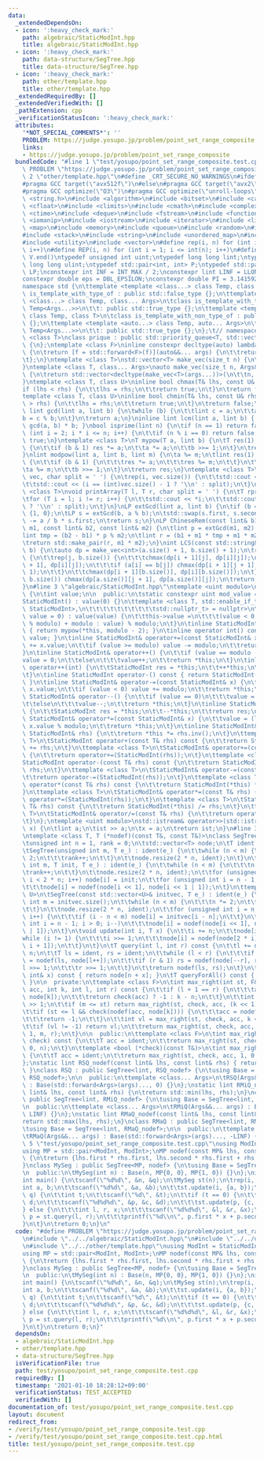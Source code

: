 ```yaml
---
data:
  _extendedDependsOn:
  - icon: ':heavy_check_mark:'
    path: algebraic/StaticModInt.hpp
    title: algebraic/StaticModInt.hpp
  - icon: ':heavy_check_mark:'
    path: data-structure/SegTree.hpp
    title: data-structure/SegTree.hpp
  - icon: ':heavy_check_mark:'
    path: other/template.hpp
    title: other/template.hpp
  _extendedRequiredBy: []
  _extendedVerifiedWith: []
  _pathExtension: cpp
  _verificationStatusIcon: ':heavy_check_mark:'
  attributes:
    '*NOT_SPECIAL_COMMENTS*': ''
    PROBLEM: https://judge.yosupo.jp/problem/point_set_range_composite
    links:
    - https://judge.yosupo.jp/problem/point_set_range_composite
  bundledCode: "#line 1 \"test/yosupo/point_set_range_composite.test.cpp\"\n#define\
    \ PROBLEM \"https://judge.yosupo.jp/problem/point_set_range_composite\"\n#line\
    \ 2 \"other/template.hpp\"\n#define _CRT_SECURE_NO_WARNINGS\n#ifdef ONLINE_JUDGE\n\
    #pragma GCC target(\"avx512f\")\n#else\n#pragma GCC target(\"avx2\")\n#endif\n\
    #pragma GCC optimize(\"O3\")\n#pragma GCC optimize(\"unroll-loops\")\n#include\
    \ <string.h>\n#include <algorithm>\n#include <bitset>\n#include <cassert>\n#include\
    \ <cfloat>\n#include <climits>\n#include <cmath>\n#include <complex>\n#include\
    \ <ctime>\n#include <deque>\n#include <fstream>\n#include <functional>\n#include\
    \ <iomanip>\n#include <iostream>\n#include <iterator>\n#include <list>\n#include\
    \ <map>\n#include <memory>\n#include <queue>\n#include <random>\n#include <set>\n\
    #include <stack>\n#include <string>\n#include <unordered_map>\n#include <unordered_set>\n\
    #include <utility>\n#include <vector>\n#define rep(i, n) for (int i = 0; i < int(n);\
    \ i++)\n#define REP(i, n) for (int i = 1; i <= int(n); i++)\n#define all(V) V.begin(),\
    \ V.end()\ntypedef unsigned int uint;\ntypedef long long lint;\ntypedef unsigned\
    \ long long ulint;\ntypedef std::pair<int, int> P;\ntypedef std::pair<lint, lint>\
    \ LP;\nconstexpr int INF = INT_MAX / 2;\nconstexpr lint LINF = LLONG_MAX / 2;\n\
    constexpr double eps = DBL_EPSILON;\nconstexpr double PI = 3.141592653589793238462643383279;\n\
    namespace std {\n\ttemplate <template <class...> class Temp, class T>\n\tclass\
    \ is_template_with_type_of : public std::false_type {};\n\ttemplate <template\
    \ <class...> class Temp, class... Args>\n\tclass is_template_with_type_of<Temp,\
    \ Temp<Args...>>\n\t\t: public std::true_type {};\n\ttemplate <template <auto...>\
    \ class Temp, class T>\n\tclass is_template_with_non_type_of : public std::false_type\
    \ {};\n\ttemplate <template <auto...> class Temp, auto... Args>\n\tclass is_template_with_non_type_of<Temp,\
    \ Temp<Args...>>\n\t\t: public std::true_type {};\n};\t// namespace std\ntemplate\
    \ <class T>\nclass prique : public std::priority_queue<T, std::vector<T>, std::greater<T>>\
    \ {\n};\ntemplate <class F>\ninline constexpr decltype(auto) lambda_fix(F&& f)\
    \ {\n\treturn [f = std::forward<F>(f)](auto&&... args) {\n\t\treturn f(f, std::forward<decltype(args)>(args)...);\n\
    \t};\n}\ntemplate <class T>\nstd::vector<T> make_vec(size_t n) {\n\treturn std::vector<T>(n);\n\
    }\ntemplate <class T, class... Args>\nauto make_vec(size_t n, Args&&... args)\
    \ {\n\treturn std::vector<decltype(make_vec<T>(args...))>(\n\t\tn, make_vec<T>(std::forward<Args>(args)...));\n\
    }\ntemplate <class T, class U>\ninline bool chmax(T& lhs, const U& rhs) {\n\t\
    if (lhs < rhs) {\n\t\tlhs = rhs;\n\t\treturn true;\n\t}\n\treturn false;\n}\n\
    template <class T, class U>\ninline bool chmin(T& lhs, const U& rhs) {\n\tif (lhs\
    \ > rhs) {\n\t\tlhs = rhs;\n\t\treturn true;\n\t}\n\treturn false;\n}\ninline\
    \ lint gcd(lint a, lint b) {\n\twhile (b) {\n\t\tlint c = a;\n\t\ta = b;\n\t\t\
    b = c % b;\n\t}\n\treturn a;\n}\ninline lint lcm(lint a, lint b) { return a /\
    \ gcd(a, b) * b; }\nbool isprime(lint n) {\n\tif (n == 1) return false;\n\tfor\
    \ (int i = 2; i * i <= n; i++) {\n\t\tif (n % i == 0) return false;\n\t}\n\treturn\
    \ true;\n}\ntemplate <class T>\nT mypow(T a, lint b) {\n\tT res(1);\n\twhile (b)\
    \ {\n\t\tif (b & 1) res *= a;\n\t\ta *= a;\n\t\tb >>= 1;\n\t}\n\treturn res;\n\
    }\nlint modpow(lint a, lint b, lint m) {\n\ta %= m;\n\tlint res(1);\n\twhile (b)\
    \ {\n\t\tif (b & 1) {\n\t\t\tres *= a;\n\t\t\tres %= m;\n\t\t}\n\t\ta *= a;\n\t\
    \ta %= m;\n\t\tb >>= 1;\n\t}\n\treturn res;\n}\ntemplate <class T>\nvoid printArray(std::vector<T>&\
    \ vec, char split = ' ') {\n\trep(i, vec.size()) {\n\t\tstd::cout << vec[i];\n\
    \t\tstd::cout << (i == (int)vec.size() - 1 ? '\\n' : split);\n\t}\n}\ntemplate\
    \ <class T>\nvoid printArray(T l, T r, char split = ' ') {\n\tT rprev = std::prev(r);\n\
    \tfor (T i = l; i != r; i++) {\n\t\tstd::cout << *i;\n\t\tstd::cout << (i == rprev\
    \ ? '\\n' : split);\n\t}\n}\nLP extGcd(lint a, lint b) {\n\tif (b == 0) return\
    \ {1, 0};\n\tLP s = extGcd(b, a % b);\n\tstd::swap(s.first, s.second);\n\ts.second\
    \ -= a / b * s.first;\n\treturn s;\n}\nLP ChineseRem(const lint& b1, const lint&\
    \ m1, const lint& b2, const lint& m2) {\n\tlint p = extGcd(m1, m2).first;\n\t\
    lint tmp = (b2 - b1) * p % m2;\n\tlint r = (b1 + m1 * tmp + m1 * m2) % (m1 * m2);\n\
    \treturn std::make_pair(r, m1 * m2);\n}\nint LCS(const std::string& a, const std::string&\
    \ b) {\n\tauto dp = make_vec<int>(a.size() + 1, b.size() + 1);\n\trep(i, a.size())\
    \ {\n\t\trep(j, b.size()) {\n\t\t\tchmax(dp[i + 1][j], dp[i][j]);\n\t\t\tchmax(dp[i][j\
    \ + 1], dp[i][j]);\n\t\t\tif (a[i] == b[j]) chmax(dp[i + 1][j + 1], dp[i][j] +\
    \ 1);\n\t\t}\n\t\tchmax(dp[i + 1][b.size()], dp[i][b.size()]);\n\t}\n\trep(j,\
    \ b.size()) chmax(dp[a.size()][j + 1], dp[a.size()][j]);\n\treturn dp[a.size()][b.size()];\n\
    }\n#line 3 \"algebraic/StaticModInt.hpp\"\ntemplate <uint modulo>\nclass StaticModInt\
    \ {\n\tint value;\n\n  public:\n\tstatic constexpr uint mod_value = modulo;\n\t\
    StaticModInt() : value(0) {}\n\ttemplate <class T, std::enable_if_t<!std::is_convertible_v<T,\
    \ StaticModInt>,\n\t\t\t\t\t\t\t\t\t\tstd::nullptr_t> = nullptr>\n\tStaticModInt(T\
    \ value = 0) : value(value) {\n\t\tthis->value =\n\t\t\t(value < 0 ? -(-value\
    \ % modulo) + modulo : value) % modulo;\n\t}\n\tinline StaticModInt inv() const\
    \ { return mypow(*this, modulo - 2); }\n\tinline operator int() const { return\
    \ value; }\n\tinline StaticModInt& operator+=(const StaticModInt& x) {\n\t\tvalue\
    \ += x.value;\n\t\tif (value >= modulo) value -= modulo;\n\t\treturn *this;\n\t\
    }\n\tinline StaticModInt& operator++() {\n\t\tif (value == modulo - 1)\n\t\t\t\
    value = 0;\n\t\telse\n\t\t\tvalue++;\n\t\treturn *this;\n\t}\n\tinline StaticModInt\
    \ operator++(int) {\n\t\tStaticModInt res = *this;\n\t\t++*this;\n\t\treturn res;\n\
    \t}\n\tinline StaticModInt operator-() const { return StaticModInt(0) -= *this;\
    \ }\n\tinline StaticModInt& operator-=(const StaticModInt& x) {\n\t\tvalue -=\
    \ x.value;\n\t\tif (value < 0) value += modulo;\n\t\treturn *this;\n\t}\n\tinline\
    \ StaticModInt& operator--() {\n\t\tif (value == 0)\n\t\t\tvalue = modulo - 1;\n\
    \t\telse\n\t\t\tvalue--;\n\t\treturn *this;\n\t}\n\tinline StaticModInt operator--(int)\
    \ {\n\t\tStaticModInt res = *this;\n\t\t--*this;\n\t\treturn res;\n\t}\n\tinline\
    \ StaticModInt& operator*=(const StaticModInt& x) {\n\t\tvalue = (lint)value *\
    \ x.value % modulo;\n\t\treturn *this;\n\t}\n\tinline StaticModInt& operator/=(const\
    \ StaticModInt& rhs) {\n\t\treturn *this *= rhs.inv();\n\t}\n\ttemplate <class\
    \ T>\n\tStaticModInt operator+(const T& rhs) const {\n\t\treturn StaticModInt(*this)\
    \ += rhs;\n\t}\n\ttemplate <class T>\n\tStaticModInt& operator+=(const T& rhs)\
    \ {\n\t\treturn operator+=(StaticModInt(rhs));\n\t}\n\ttemplate <class T>\n\t\
    StaticModInt operator-(const T& rhs) const {\n\t\treturn StaticModInt(*this) -=\
    \ rhs;\n\t}\n\ttemplate <class T>\n\tStaticModInt& operator-=(const T& rhs) {\n\
    \t\treturn operator-=(StaticModInt(rhs));\n\t}\n\ttemplate <class T>\n\tStaticModInt\
    \ operator*(const T& rhs) const {\n\t\treturn StaticModInt(*this) *= rhs;\n\t\
    }\n\ttemplate <class T>\n\tStaticModInt& operator*=(const T& rhs) {\n\t\treturn\
    \ operator*=(StaticModInt(rhs));\n\t}\n\ttemplate <class T>\n\tStaticModInt operator/(const\
    \ T& rhs) const {\n\t\treturn StaticModInt(*this) /= rhs;\n\t}\n\ttemplate <class\
    \ T>\n\tStaticModInt& operator/=(const T& rhs) {\n\t\treturn operator/=(StaticModInt(rhs));\n\
    \t}\n};\ntemplate <uint modulo>\nstd::istream& operator>>(std::istream& ist, StaticModInt<modulo>&\
    \ x) {\n\tlint a;\n\tist >> a;\n\tx = a;\n\treturn ist;\n}\n#line 3 \"data-structure/SegTree.hpp\"\
    \ntemplate <class T, T (*nodef)(const T&, const T&)>\nclass SegTree {\n  protected:\n\
    \tunsigned int n = 1, rank = 0;\n\tstd::vector<T> node;\n\tT ident;\n\n  public:\n\
    \tSegTree(unsigned int m, T e_) : ident(e_) {\n\t\twhile (n < m) {\n\t\t\tn *=\
    \ 2;\n\t\t\trank++;\n\t\t}\n\t\tnode.resize(2 * n, ident);\n\t}\n\tSegTree(unsigned\
    \ int m, T init, T e_) : ident(e_) {\n\t\twhile (n < m) {\n\t\t\tn *= 2;\n\t\t\
    \trank++;\n\t\t}\n\t\tnode.resize(2 * n, ident);\n\t\tfor (unsigned int i = n;\
    \ i < 2 * n; i++) node[i] = init;\n\t\tfor (unsigned int i = n - 1; i > 0; i--)\n\
    \t\t\tnode[i] = nodef(node[i << 1], node[i << 1 | 1]);\n\t}\n\ttemplate <class\
    \ U>\n\tSegTree(const std::vector<U>& initvec, T e_) : ident(e_) {\n\t\tunsigned\
    \ int m = initvec.size();\n\t\twhile (n < m) {\n\t\t\tn *= 2;\n\t\t\trank++;\n\
    \t\t}\n\t\tnode.resize(2 * n, ident);\n\t\tfor (unsigned int i = n; i < 2 * n;\
    \ i++) {\n\t\t\tif (i - n < m) node[i] = initvec[i - n];\n\t\t}\n\t\tfor (unsigned\
    \ int i = n - 1; i > 0; i--)\n\t\t\tnode[i] = nodef(node[i << 1], node[i << 1\
    \ | 1]);\n\t}\n\tvoid update(int i, T x) {\n\t\ti += n;\n\t\tnode[i] = x;\n\t\t\
    while (i != 1) {\n\t\t\ti >>= 1;\n\t\t\tnode[i] = nodef(node[2 * i], node[2 *\
    \ i + 1]);\n\t\t}\n\t}\n\tT query(int l, int r) const {\n\t\tl += n;\n\t\tr +=\
    \ n;\n\t\tT ls = ident, rs = ident;\n\t\twhile (l < r) {\n\t\t\tif (l & 1) ls\
    \ = nodef(ls, node[l++]);\n\t\t\tif (r & 1) rs = nodef(node[--r], rs);\n\t\t\t\
    l >>= 1;\n\t\t\tr >>= 1;\n\t\t}\n\t\treturn nodef(ls, rs);\n\t}\n\tconst T& operator[](const\
    \ int& x) const { return node[n + x]; }\n\tT queryForAll() const { return node[1];\
    \ }\n\n  private:\n\ttemplate <class F>\n\tint max_right(int st, F& check, T&\
    \ acc, int k, int l, int r) const {\n\t\tif (l + 1 == r) {\n\t\t\tacc = nodef(acc,\
    \ node[k]);\n\t\t\treturn check(acc) ? -1 : k - n;\n\t\t}\n\t\tint m = (l + r)\
    \ >> 1;\n\t\tif (m <= st) return max_right(st, check, acc, (k << 1) | 1, m, r);\n\
    \t\tif (st <= l && check(nodef(acc, node[k]))) {\n\t\t\tacc = nodef(acc, node[k]);\n\
    \t\t\treturn -1;\n\t\t}\n\t\tint vl = max_right(st, check, acc, k << 1, l, m);\n\
    \t\tif (vl != -1) return vl;\n\t\treturn max_right(st, check, acc, (k << 1) |\
    \ 1, m, r);\n\t}\n\n  public:\n\ttemplate <class F>\n\tint max_right(int st, F\
    \ check) const {\n\t\tT acc = ident;\n\t\treturn max_right(st, check, acc, 1,\
    \ 0, n);\n\t}\n\ttemplate <bool (*check)(const T&)>\n\tint max_right(int st) const\
    \ {\n\t\tT acc = ident;\n\t\treturn max_right(st, check, acc, 1, 0, n);\n\t}\n\
    };\nstatic lint RSQ_nodef(const lint& lhs, const lint& rhs) { return lhs + rhs;\
    \ }\nclass RSQ : public SegTree<lint, RSQ_nodef> {\n\tusing Base = SegTree<lint,\
    \ RSQ_nodef>;\n\n  public:\n\ttemplate <class... Args>\n\tRSQ(Args&&... args)\
    \ : Base(std::forward<Args>(args)..., 0) {}\n};\nstatic lint RMiQ_nodef(const\
    \ lint& lhs, const lint& rhs) {\n\treturn std::min(lhs, rhs);\n}\nclass RMiQ :\
    \ public SegTree<lint, RMiQ_nodef> {\n\tusing Base = SegTree<lint, RMiQ_nodef>;\n\
    \n  public:\n\ttemplate <class... Args>\n\tRMiQ(Args&&... args) : Base(std::forward<Args>(args)...,\
    \ LINF) {}\n};\nstatic lint RMaQ_nodef(const lint& lhs, const lint& rhs) {\n\t\
    return std::max(lhs, rhs);\n}\nclass RMaQ : public SegTree<lint, RMaQ_nodef> {\n\
    \tusing Base = SegTree<lint, RMaQ_nodef>;\n\n  public:\n\ttemplate <class... Args>\n\
    \tRMaQ(Args&&... args) : Base(std::forward<Args>(args)..., -LINF) {}\n};\n#line\
    \ 5 \"test/yosupo/point_set_range_composite.test.cpp\"\nusing ModInt = StaticModInt<998244353>;\n\
    using MP = std::pair<ModInt, ModInt>;\nMP nodef(const MP& lhs, const MP& rhs)\
    \ {\n\treturn {lhs.first * rhs.first, lhs.second * rhs.first + rhs.second};\n\
    }\nclass MySeg : public SegTree<MP, nodef> {\n\tusing Base = SegTree<MP, nodef>;\n\
    \n  public:\n\tMySeg(int n) : Base(n, MP{0, 0}, MP{1, 0}) {}\n};\nint n, q;\n\
    int main() {\n\tscanf(\"%d%d\", &n, &q);\n\tMySeg st(n);\n\trep(i, n) {\n\t\t\
    int a, b;\n\t\tscanf(\"%d%d\", &a, &b);\n\t\tst.update(i, {a, b});\n\t}\n\trep(i,\
    \ q) {\n\t\tint t;\n\t\tscanf(\"%d\", &t);\n\t\tif (t == 0) {\n\t\t\tint p, c,\
    \ d;\n\t\t\tscanf(\"%d%d%d\", &p, &c, &d);\n\t\t\tst.update(p, {c, d});\n\t\t\
    } else {\n\t\t\tint l, r, x;\n\t\t\tscanf(\"%d%d%d\", &l, &r, &x);\n\t\t\tauto\
    \ p = st.query(l, r);\n\t\t\tprintf(\"%d\\n\", p.first * x + p.second);\n\t\t\
    }\n\t}\n\treturn 0;\n}\n"
  code: "#define PROBLEM \"https://judge.yosupo.jp/problem/point_set_range_composite\"\
    \n#include \"../../algebraic/StaticModInt.hpp\"\n#include \"../../data-structure/SegTree.hpp\"\
    \n#include \"../../other/template.hpp\"\nusing ModInt = StaticModInt<998244353>;\n\
    using MP = std::pair<ModInt, ModInt>;\nMP nodef(const MP& lhs, const MP& rhs)\
    \ {\n\treturn {lhs.first * rhs.first, lhs.second * rhs.first + rhs.second};\n\
    }\nclass MySeg : public SegTree<MP, nodef> {\n\tusing Base = SegTree<MP, nodef>;\n\
    \n  public:\n\tMySeg(int n) : Base(n, MP{0, 0}, MP{1, 0}) {}\n};\nint n, q;\n\
    int main() {\n\tscanf(\"%d%d\", &n, &q);\n\tMySeg st(n);\n\trep(i, n) {\n\t\t\
    int a, b;\n\t\tscanf(\"%d%d\", &a, &b);\n\t\tst.update(i, {a, b});\n\t}\n\trep(i,\
    \ q) {\n\t\tint t;\n\t\tscanf(\"%d\", &t);\n\t\tif (t == 0) {\n\t\t\tint p, c,\
    \ d;\n\t\t\tscanf(\"%d%d%d\", &p, &c, &d);\n\t\t\tst.update(p, {c, d});\n\t\t\
    } else {\n\t\t\tint l, r, x;\n\t\t\tscanf(\"%d%d%d\", &l, &r, &x);\n\t\t\tauto\
    \ p = st.query(l, r);\n\t\t\tprintf(\"%d\\n\", p.first * x + p.second);\n\t\t\
    }\n\t}\n\treturn 0;\n}"
  dependsOn:
  - algebraic/StaticModInt.hpp
  - other/template.hpp
  - data-structure/SegTree.hpp
  isVerificationFile: true
  path: test/yosupo/point_set_range_composite.test.cpp
  requiredBy: []
  timestamp: '2021-01-10 18:28:12+09:00'
  verificationStatus: TEST_ACCEPTED
  verifiedWith: []
documentation_of: test/yosupo/point_set_range_composite.test.cpp
layout: document
redirect_from:
- /verify/test/yosupo/point_set_range_composite.test.cpp
- /verify/test/yosupo/point_set_range_composite.test.cpp.html
title: test/yosupo/point_set_range_composite.test.cpp
---
```

